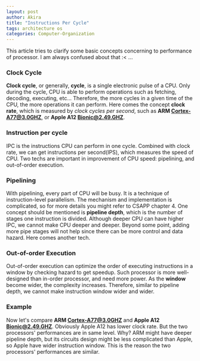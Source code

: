 ```yaml
---
layout: post
author: Akira
title: "Instructions Per Cycle"
tags: architecture os
categories: Computer-Organization
---
```


This article tries to clarify some basic concepts concerning to performance of processor. I am always confused about that :< ...

### Clock Cycle
**Clock cycle**, or generally, **cycle**, is a single electronic pulse of a CPU. Only during the cycle, CPU is able to perform operations such as fetching, decoding, executing, etc... Therefore, the more cycles in a given time of the CPU, the more operations it can perform. Here comes the concept **clock rate**, which is measured by *clock cycles per second*, such as **ARM Cortex-A77@3.0GHZ**, or **Apple A12 Bionic@2.49.GHZ**. 



### Instruction per cycle

IPC is the instructions CPU can perform in one cycle. Combined with clock rate, we can get instructions per second(IPS), which measures the speed of CPU. Two techs are important in improvement of CPU speed: pipelining, and out-of-order execution. 



### Pipelining

With pipelining, every part of CPU will be busy. It is a technique of instruction-level parallelism. The mechanism and implementation is complicated, so for more details you might refer to CSAPP chapter 4.  One concept should be mentioned is **pipeline depth**, which is the number of stages one instruction is divided. Although deeper CPU can have higher IPC, we cannot make CPU deeper and deeper. Beyond some point, adding more pipe stages will not help since there can be more control and data hazard. Here comes another tech.



### Out-of-order Execution

Out-of-order execution can optimize the order of executing instructions in a window by checking hazard to get speedup. Such processor is more well-designed than in-order processor, and need more power. As the **window** become wider, the complexity increases. Therefore, similar to pipeline depth, we cannot make instruction window wider and wider. 



### Example

Now let's compare **ARM Cortex-A77@3.0GHZ** and **Apple A12 Bionic@2.49.GHZ**. Obviously Apple A12 has lower clock rate. But the two processors' performances are in same level. Why?  ARM might have deeper pipeline depth, but its circuits design might be less complicated than Apple, so Apple have wider instruction window. This is the reason the two processors' performances are similar. 
